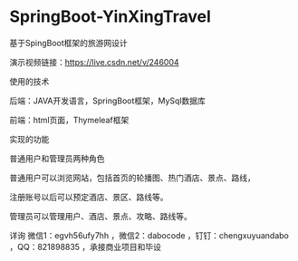 # SpringBoot-YinXingTravel
基于SpingBoot框架的旅游网设计

演示视频链接：https://live.csdn.net/v/246004

使用的技术

后端：JAVA开发语言，SpringBoot框架，MySql数据库

前端：html页面，Thymeleaf框架

实现的功能

普通用户和管理员两种角色

普通用户可以浏览网站，包括首页的轮播图、热门酒店、景点、路线，

注册账号以后可以预定酒店、景区、路线等。

管理员可以管理用户、酒店、景点、攻略、路线等。

详询 微信1：egvh56ufy7hh ，微信2：dabocode ，钉钉：chengxuyuandabo ，QQ：821898835 ，承接商业项目和毕设
